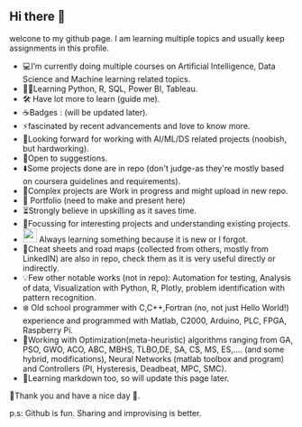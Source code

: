 ## Hi there 👋
welcone to my github page. I am learning multiple topics and usually keep assignments in this profile.
- 💻I’m currently doing multiple courses on Artificial Intelligence, Data Science and Machine learning related topics.
- 👨‍💻Learning Python, R, SQL, Power BI, Tableau.
- 🛠 Have lot more to learn (guide me).
- ☕Badges : (will be updated later).
- ⚡️fascinated by recent advancements and love to know more.
- 🔭Looking forward for working with AI/ML/DS related projects (noobish, but hardworking).
- 💬Open to suggestions.
- ⬇️Some projects done are in repo (don't judge-as they're mostly based on coursera guidelines and requirements).
- 🍕Complex projects are Work in progress and might upload in new repo.
- 📜 Portfolio (need to make and present here)
- ⏳Strongly believe in upskilling as it saves time.
- 🎯Focussing for interesting projects and understanding existing projects.
- <img src="https://github.com/rsmaayon/rsmaayon/assets/116261236/f9df529b-cc10-473e-9ba0-e4fa966acf21" width="25"> Always learning something because it is new or I forgot.
- 💯Cheat sheets and road maps (collected from others, mostly from LinkedIN) are also in repo, check them as it is very useful directly or indirectly.
- 💡Few other notable works (not in repo): Automation for testing, Analysis of data, Visualization with Python, R, Plotly, problem identification with pattern recognition.
- ❄️ Old school programmer with C,C++,Fortran (no, not just Hello World!) experience and programmed with Matlab, C2000, Arduino, PLC, FPGA, Raspberry Pi.
- 🧩Working with Optimization(meta-heuristic) algorithms ranging from GA, PSO, GWO, ACO, ABC, MBHS, TLBO,DE, SA, CS, MS, ES,.... (and some hybrid, modifications), Neural Networks (matlab toolbox and program) and Controllers (PI, Hysteresis, Deadbeat, MPC, SMC). 
- 📍Learning markdown too, so will update this page later.


🌟Thank you and have a nice day 🌟.

p.s: Github is fun. Sharing and improvising is better.
<!--
**rsmaayon/rsmaayon** is a ✨ _special_ ✨ repository because its `README.md` (this file) appears on your GitHub profile.

Here are some ideas to get you started:

- 🔭 I’m currently working on ...
- 🌱 I’m currently learning ...
- 👯 I’m looking to collaborate on ...
- 🤔 I’m looking for help with ...
- 💬 Ask me about ...
- 📫 How to reach me: ...
- 😄 Pronouns: ...
- ⚡ Fun fact: ...
-->
